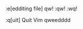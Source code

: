 :e[edditing file]
qw!
:qw!
:wq!



























































:q[uit] Quit Vim
qweedddd

